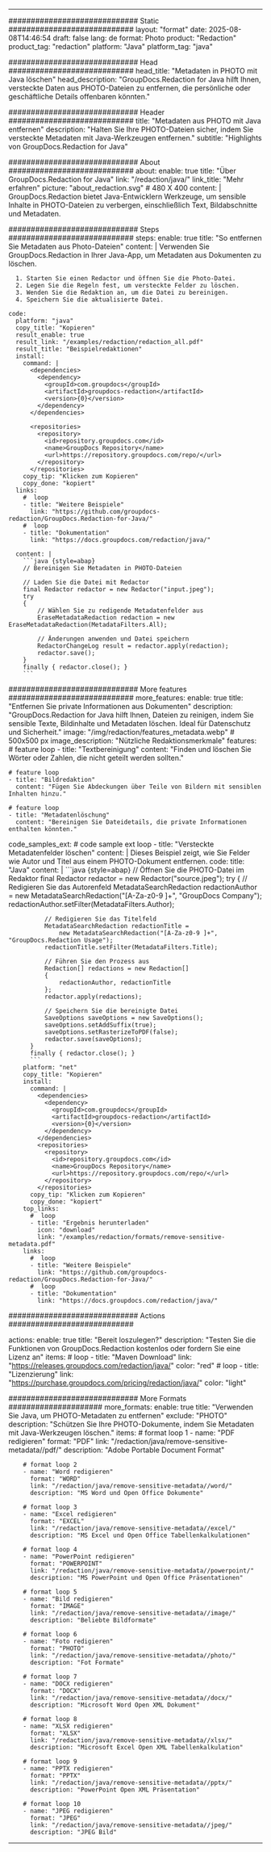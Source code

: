 
---
############################# Static ############################
layout: "format"
date:  2025-08-08T14:46:54
draft: false
lang: de
format: Photo
product: "Redaction"
product_tag: "redaction"
platform: "Java"
platform_tag: "java"

############################# Head ############################
head_title: "Metadaten in PHOTO mit Java löschen"
head_description: "GroupDocs.Redaction for Java hilft Ihnen, versteckte Daten aus PHOTO-Dateien zu entfernen, die persönliche oder geschäftliche Details offenbaren könnten."

############################# Header ############################
title: "Metadaten aus PHOTO mit Java entfernen" 
description: "Halten Sie Ihre PHOTO-Dateien sicher, indem Sie versteckte Metadaten mit Java-Werkzeugen entfernen."
subtitle: "Highlights von GroupDocs.Redaction for Java" 

############################# About ############################
about:
    enable: true
    title: "Über GroupDocs.Redaction for Java"
    link: "/redaction/java/"
    link_title: "Mehr erfahren"
    picture: "about_redaction.svg" # 480 X 400
    content: |
       GroupDocs.Redaction bietet Java-Entwicklern Werkzeuge, um sensible Inhalte in PHOTO-Dateien zu verbergen, einschließlich Text, Bildabschnitte und Metadaten.

############################# Steps ############################
steps:
    enable: true
    title: "So entfernen Sie Metadaten aus Photo-Dateien"
    content: |
      Verwenden Sie GroupDocs.Redaction in Ihrer Java-App, um Metadaten aus Dokumenten zu löschen.
      
      1. Starten Sie einen Redactor und öffnen Sie die Photo-Datei.
      2. Legen Sie die Regeln fest, um versteckte Felder zu löschen.
      3. Wenden Sie die Redaktion an, um die Datei zu bereinigen.
      4. Speichern Sie die aktualisierte Datei.
   
    code:
      platform: "java"
      copy_title: "Kopieren"
      result_enable: true
      result_link: "/examples/redaction/redaction_all.pdf"
      result_title: "Beispielredaktionen"
      install:
        command: |
          <dependencies>
            <dependency>
              <groupId>com.groupdocs</groupId>
              <artifactId>groupdocs-redaction</artifactId>
              <version>{0}</version>
            </dependency>
          </dependencies>

          <repositories>
            <repository>
              <id>repository.groupdocs.com</id>
              <name>GroupDocs Repository</name>
              <url>https://repository.groupdocs.com/repo/</url>
            </repository>
          </repositories>
        copy_tip: "Klicken zum Kopieren"
        copy_done: "kopiert"
      links:
        #  loop
        - title: "Weitere Beispiele"
          link: "https://github.com/groupdocs-redaction/GroupDocs.Redaction-for-Java/"
        #  loop
        - title: "Dokumentation"
          link: "https://docs.groupdocs.com/redaction/java/"
          
      content: |
        ```java {style=abap}
        // Bereinigen Sie Metadaten in PHOTO-Dateien

        // Laden Sie die Datei mit Redactor
        final Redactor redactor = new Redactor("input.jpeg");
        try
        {
            // Wählen Sie zu redigende Metadatenfelder aus
            EraseMetadataRedaction redaction = new EraseMetadataRedaction(MetadataFilters.All);

            // Änderungen anwenden und Datei speichern
            RedactorChangeLog result = redactor.apply(redaction);
            redactor.save();
        }
        finally { redactor.close(); }
        ```            


############################# More features ############################
more_features:
  enable: true
  title: "Entfernen Sie private Informationen aus Dokumenten"
  description: "GroupDocs.Redaction for Java hilft Ihnen, Dateien zu reinigen, indem Sie sensible Texte, Bildinhalte und Metadaten löschen. Ideal für Datenschutz und Sicherheit."
  image: "/img/redaction/features_metadata.webp" # 500x500 px
  image_description: "Nützliche Redaktionsmerkmale"
  features:
    # feature loop
    - title: "Textbereinigung"
      content: "Finden und löschen Sie Wörter oder Zahlen, die nicht geteilt werden sollten."

    # feature loop
    - title: "Bildredaktion"
      content: "Fügen Sie Abdeckungen über Teile von Bildern mit sensiblen Inhalten hinzu."

    # feature loop
    - title: "Metadatenlöschung"
      content: "Bereinigen Sie Dateidetails, die private Informationen enthalten könnten."
      
  code_samples_ext:
    # code sample ext loop
    - title: "Versteckte Metadatenfelder löschen"
      content: |
        Dieses Beispiel zeigt, wie Sie Felder wie Autor und Titel aus einem PHOTO-Dokument entfernen.
      code:
        title: "Java"
        content: |
          ```java {style=abap}
          //  Öffnen Sie die PHOTO-Datei im Redaktor
          final Redactor redactor = new Redactor("source.jpeg");
          try
          {
              // Redigieren Sie das Autorenfeld
              MetadataSearchRedaction redactionAuthor = 
                  new MetadataSearchRedaction("[A-Za-z0-9 ]+", "GroupDocs Company");
              redactionAuthor.setFilter(MetadataFilters.Author);

              // Redigieren Sie das Titelfeld
              MetadataSearchRedaction redactionTitle = 
                  new MetadataSearchRedaction("[A-Za-z0-9 ]+", "GroupDocs.Redaction Usage");
              redactionTitle.setFilter(MetadataFilters.Title);

              // Führen Sie den Prozess aus
              Redaction[] redactions = new Redaction[]
              {
                  redactionAuthor, redactionTitle
              };
              redactor.apply(redactions);

              // Speichern Sie die bereinigte Datei
              SaveOptions saveOptions = new SaveOptions();
              saveOptions.setAddSuffix(true);
              saveOptions.setRasterizeToPDF(false);
              redactor.save(saveOptions);
          }
          finally { redactor.close(); }
          ```
        platform: "net"
        copy_title: "Kopieren"
        install:
          command: |
            <dependencies>
              <dependency>
                <groupId>com.groupdocs</groupId>
                <artifactId>groupdocs-redaction</artifactId>
                <version>{0}</version>
              </dependency>
            </dependencies>
            <repositories>
              <repository>
                <id>repository.groupdocs.com</id>
                <name>GroupDocs Repository</name>
                <url>https://repository.groupdocs.com/repo/</url>
              </repository>
            </repositories>
          copy_tip: "Klicken zum Kopieren"
          copy_done: "kopiert"
        top_links:
          #  loop
          - title: "Ergebnis herunterladen"
            icon: "download"
            link: "/examples/redaction/formats/remove-sensitive-metadata.pdf"
        links:
          #  loop
          - title: "Weitere Beispiele"
            link: "https://github.com/groupdocs-redaction/GroupDocs.Redaction-for-Java/"
          #  loop
          - title: "Dokumentation"
            link: "https://docs.groupdocs.com/redaction/java/"


############################# Actions ############################

actions:
  enable: true
  title: "Bereit loszulegen?"
  description: "Testen Sie die Funktionen von GroupDocs.Redaction kostenlos oder fordern Sie eine Lizenz an"
  items:
    #  loop
    - title: "Maven Download"
      link: "https://releases.groupdocs.com/redaction/java/"
      color: "red"
        #  loop
    - title: "Lizenzierung"
      link: "https://purchase.groupdocs.com/pricing/redaction/java/"
      color: "light"


############################# More Formats #####################
more_formats:
    enable: true
    title: "Verwenden Sie Java, um PHOTO-Metadaten zu entfernen"
    exclude: "PHOTO"
    description: "Schützen Sie Ihre PHOTO-Dokumente, indem Sie Metadaten mit Java-Werkzeugen löschen."
    items: 
        # format loop 1
        - name: "PDF redigieren"
          format: "PDF"
          link: "/redaction/java/remove-sensitive-metadata//pdf/"
          description: "Adobe Portable Document Format"

        # format loop 2
        - name: "Word redigieren"
          format: "WORD"
          link: "/redaction/java/remove-sensitive-metadata//word/"
          description: "MS Word und Open Office Dokumente"
          
        # format loop 3
        - name: "Excel redigieren"
          format: "EXCEL"
          link: "/redaction/java/remove-sensitive-metadata//excel/"
          description: "MS Excel und Open Office Tabellenkalkulationen"

        # format loop 4
        - name: "PowerPoint redigieren"
          format: "POWERPOINT"
          link: "/redaction/java/remove-sensitive-metadata//powerpoint/"
          description: "MS PowerPoint und Open Office Präsentationen"

        # format loop 5
        - name: "Bild redigieren"
          format: "IMAGE"
          link: "/redaction/java/remove-sensitive-metadata//image/"
          description: "Beliebte Bildformate"

        # format loop 6
        - name: "Foto redigieren"
          format: "PHOTO"
          link: "/redaction/java/remove-sensitive-metadata//photo/"
          description: "Fot Formate"

        # format loop 7
        - name: "DOCX redigieren"
          format: "DOCX"
          link: "/redaction/java/remove-sensitive-metadata//docx/"
          description: "Microsoft Word Open XML Dokument"
          
        # format loop 8
        - name: "XLSX redigieren"
          format: "XLSX"
          link: "/redaction/java/remove-sensitive-metadata//xlsx/"
          description: "Microsoft Excel Open XML Tabellenkalkulation"
          
        # format loop 9
        - name: "PPTX redigieren"
          format: "PPTX"
          link: "/redaction/java/remove-sensitive-metadata//pptx/"
          description: "PowerPoint Open XML Präsentation"

        # format loop 10
        - name: "JPEG redigieren"
          format: "JPEG"
          link: "/redaction/java/remove-sensitive-metadata//jpeg/"
          description: "JPEG Bild"


---